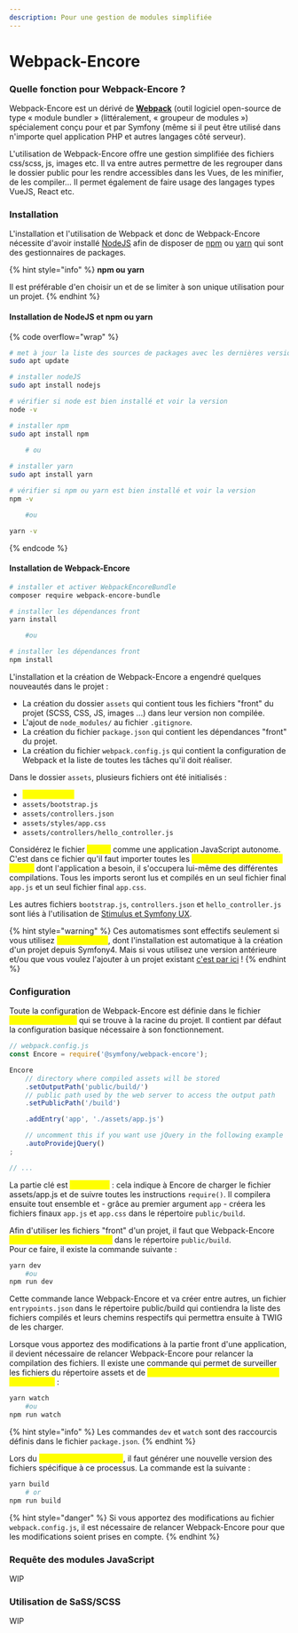 ```yaml
---
description: Pour une gestion de modules simplifiée
---
```


# Webpack-Encore

### Quelle fonction pour Webpack-Encore ?

Webpack-Encore est un dérivé de [**Webpack**](https://webpack.js.org) (outil logiciel open-source de type « module bundler » (littéralement, « groupeur de modules ») spécialement conçu pour et par Symfony (même si il peut être utilisé dans n'importe quel application PHP et autres langages côté serveur).

L'utilisation de Webpack-Encore offre une gestion simplifiée des fichiers css/scss, js, images etc. Il va entre autres permettre de les regrouper dans le dossier public pour les rendre accessibles dans les Vues, de les minifier, de les compiler... Il permet également de faire usage des langages types VueJS, React etc.

### Installation

L'installation et l'utilisation de Webpack et donc de Webpack-Encore nécessite d'avoir installé [NodeJS](https://nodejs.org/en/) afin de disposer de [npm](https://www.npmjs.com/) ou [yarn](https://yarnpkg.com/) qui sont des gestionnaires de packages.&#x20;

{% hint style="info" %}
**npm ou yarn**

Il est préférable d'en choisir un et de se limiter à son unique utilisation pour un projet.
{% endhint %}

#### Installation de NodeJS et npm ou yarn

{% code overflow="wrap" %}
```sh
# met à jour la liste des sources de packages avec les dernières versions des packages dans les référentiels
sudo apt update

# installer nodeJS
sudo apt install nodejs

# vérifier si node est bien installé et voir la version
node -v

# installer npm
sudo apt install npm

    # ou
    
# installer yarn
sudo apt install yarn

# vérifier si npm ou yarn est bien installé et voir la version
npm -v

    #ou

yarn -v
```
{% endcode %}

#### Installation de Webpack-Encore

```bash
# installer et activer WebpackEncoreBundle
composer require webpack-encore-bundle

# installer les dépendances front
yarn install

    #ou

# installer les dépendances front
npm install
```

L'installation et la création de Webpack-Encore a engendré quelques nouveautés dans le projet :&#x20;

* La création du dossier `assets` qui contient tous les fichiers "front" du projet (SCSS, CSS, JS, images ...) dans leur version non compilée.
* L'ajout de `node_modules/` au fichier `.gitignore`.
* La création du fichier `package.json` qui contient les dépendances "front" du projet.
* La création du fichier `webpack.config.js` qui contient la configuration de Webpack et la liste de toutes les tâches qu'il doit réaliser.

Dans le dossier `assets`, plusieurs fichiers ont été initialisés :&#x20;

* <mark style="color:yellow;">`assets/app.js`</mark>
* `assets/bootstrap.js`
* `assets/controllers.json`
* `assets/styles/app.css`
* `assets/controllers/hello_controller.js`

Considérez le fichier <mark style="color:yellow;">`app.js`</mark> comme une application JavaScript autonome. C'est dans ce fichier qu'il faut importer toutes les <mark style="color:yellow;">dépendances JavaScript et CSS</mark> dont l'application a besoin, il s'occupera lui-même des différentes compilations. Tous les imports seront lus et compilés en un seul fichier final `app.js` et un seul fichier final `app.css`.

Les autres fichiers `bootstrap.js`, `controllers.json` et `hello_controller.js` sont liés à l'utilisation de [Stimulus et Symfony UX](https://symfony.com/doc/current/frontend/encore/simple-example.html#stimulus-symfony-ux).

{% hint style="warning" %}
Ces automatismes sont effectifs seulement si vous utilisez <mark style="color:yellow;">**Symfony Flex**</mark>, dont l'installation est automatique à la création d'un projet depuis Symfony4. Mais si vous utilisez une version antérieure et/ou que vous voulez l'ajouter à un projet existant [c'est par ici](https://symfony.com/doc/current/setup/flex.html) !
{% endhint %}

### Configuration

Toute la configuration de Webpack-Encore est définie dans le fichier <mark style="color:yellow;">`webpack.config.js`</mark> qui se trouve à la racine du projet. Il contient par défaut la configuration basique nécessaire à son fonctionnement.

```javascript
// webpack.config.js
const Encore = require('@symfony/webpack-encore');

Encore
    // directory where compiled assets will be stored
    .setOutputPath('public/build/')
    // public path used by the web server to access the output path
    .setPublicPath('/build')

    .addEntry('app', './assets/app.js')

    // uncomment this if you want use jQuery in the following example
    .autoProvidejQuery()
;

// ...
```

La partie clé est <mark style="color:yellow;">`addEntry()`</mark> : cela indique à Encore de charger le fichier assets/app.js et de suivre toutes les instructions `require()`. Il compilera ensuite tout ensemble et - grâce au premier argument `app` - créera les fichiers finaux `app.js` et `app.css` dans le répertoire `public/build`.

Afin d'utiliser les fichiers "front" d'un projet, il faut que Webpack-Encore <mark style="color:yellow;">génère les fichiers compilés</mark> dans le répertoire `public/build`. \
Pour ce faire, il existe la commande suivante :&#x20;

```sh
yarn dev
    #ou
npm run dev
```

Cette commande lance Webpack-Encore et va créer entre autres, un fichier `entrypoints.json` dans le répertoire public/build qui contiendra la liste des fichiers compilés et leurs chemins respectifs qui permettra ensuite à TWIG de les charger.

Lorsque vous apportez des modifications à la partie front d'une application, il devient nécessaire de relancer Webpack-Encore pour relancer la compilation des fichiers. Il existe une commande qui permet de surveiller les fichiers du répertoire assets et de <mark style="color:yellow;">relancer Webpack-Encore à chaque modification</mark> :&#x20;

```sh
yarn watch
    #ou
npm run watch
```

{% hint style="info" %}
Les commandes `dev` et `watch` sont des raccourcis définis dans le fichier `package.json`.
{% endhint %}

Lors du <mark style="color:yellow;">passage en production</mark>, il faut générer une nouvelle version des fichiers spécifique à ce processus. La commande est la suivante :&#x20;

```sh
yarn build
    # or
npm run build
```

{% hint style="danger" %}
Si vous apportez des modifications au fichier `webpack.config.js`, il est nécessaire de relancer Webpack-Encore pour que les modifications soient prises en compte.
{% endhint %}

### Requête des modules JavaScript

WIP

### Utilisation de SaSS/SCSS

WIP

###
